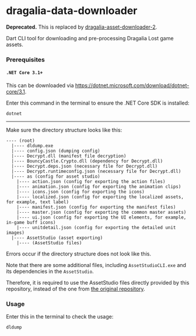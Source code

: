 # dragalia-data-downloader

**Deprecated.** This is replaced by [dragalia-asset-downloader-2].

Dart CLI tool for downloading and pre-processing Dragalia Lost game assets.

### Prerequisites

#### `.NET Core 3.1+`

This can be downloaded via https://dotnet.microsoft.com/download/dotnet-core/3.1.

Enter this command in the terminal to ensure the .NET Core SDK is installed:

```commandline
dotnet
```

-------

Make sure the directory structure looks like this:

```
---- (root)
  |---- dldump.exe
  |---- config.json (dumping config)
  |---- Decrypt.dll (manifest file decryption)
  |---- BouncyCastle.Crypto.dll (dependency for Decrypt.dll)
  |---- Decrypt.deps.json (necessary file for Decrypt.dll)
  |---- Decrypt.runtimeconfig.json (necessary file for Decrypt.dll)
  |---- as (config for asset studio)
    |---- action.json (config for exporting the action files)
    |---- animation.json (config for exporting the animation clips)
    |---- icons.json (config for exporting the icons)
    |---- localized.json (config for exporting the localized assets, for example, text label)
    |---- manifest.json (config for exporting the manifest files)
    |---- master.json (config for exporting the common master assets)
    |---- ui.json (config for exporting the UI elements, for example, in-game buff icons)
    |---- unitdetail.json (config for exporting the detailed unit images)
  |---- AssetStudio (asset exporting)
    |---- (AssetStudio files)
```

Errors occur if the directory structure does not look like this.

Note that there are some additional files, including `AssetStudioCLI.exe` and its dependencies in the `AssetStudio`.

Therefore, it is required to use the AssetStudio files directly provided by this repository, instead of the one
from [the original repository](https://github.com/Perfare/AssetStudio).

### Usage

Enter this in the terminal to check the usage:

```commandline
dldump
```

[dragalia-asset-downloader-2]: https://github.com/RaenonX-DL/dragalia-asset-downloader-2
